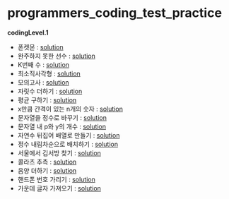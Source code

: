 # programmers_coding_test_practice
**codingLevel.1**
- 폰켓몬 : [solution](https://github.com/dlrms6172/programmers_coding_test_practice/blob/master/src/programmers/coding/codingLevel1/phoneketmon.java)
- 완주하지 못한 선수 : [solution](https://github.com/dlrms6172/programmers_coding_test_practice/blob/master/src/programmers/coding/codingLevel1/athletes_who_did_not_finish_the_race.java)
- K번째 수 : [solution](https://github.com/dlrms6172/programmers_coding_test_practice/blob/master/src/programmers/coding/codingLevel1/kth_number.java)
- 최소직사각형 : [solution](https://github.com/dlrms6172/programmers_coding_test_practice/blob/master/src/programmers/coding/codingLevel1/minimum_rectangle.java)
- 모의고사 : [solution](https://github.com/dlrms6172/programmers_coding_test_practice/blob/master/src/programmers/coding/codingLevel1/mock_exam.java)
- 자릿수 더하기 : [solution](https://github.com/dlrms6172/programmers_coding_test_practice/blob/master/src/programmers/coding/codingLevel1/add_digits.java)
- 평균 구하기 : [solution](https://github.com/dlrms6172/programmers_coding_test_practice/blob/master/src/programmers/coding/codingLevel1/find_the_average.java)
- x만큼 간격이 있는 n개의 숫자 : [solution](https://github.com/dlrms6172/programmers_coding_test_practice/blob/master/src/programmers/coding/codingLevel1/n_numbers_spaced_apart_by_x.java)
- 문자열을 정수로 바꾸기 : [solution](https://github.com/dlrms6172/programmers_coding_test_practice/blob/master/src/programmers/coding/codingLevel1/convert_string_to_integer.java)
- 문자열 내 p와 y의 개수 : [solution](https://github.com/dlrms6172/programmers_coding_test_practice/blob/master/src/programmers/coding/codingLevel1/number_of_p_and_y_in_string.java)
- 자연수 뒤집어 배열로 만들기 : [solution](https://github.com/dlrms6172/programmers_coding_test_practice/blob/master/src/programmers/coding/codingLevel1/flip_natural_numbers_into_array.java)
- 정수 내림차순으로 배치하기 : [solution](https://github.com/dlrms6172/programmers_coding_test_practice/blob/master/src/programmers/coding/codingLevel1/sort_by_integer_in_descending_order.java)
- 서울에서 김서방 찾기 : [solution](https://github.com/dlrms6172/programmers_coding_test_practice/blob/master/src/programmers/coding/codingLevel1/find_kim_seobang_in_Seoul.java)
- 콜라츠 추측 : [solution](https://github.com/dlrms6172/programmers_coding_test_practice/blob/master/src/programmers/coding/codingLevel1/colatz_guess.java)
- 음양 더하기 : [solution](https://github.com/dlrms6172/programmers_coding_test_practice/blob/master/src/programmers/coding/codingLevel1/yin_yang_plus.java)
- 핸드폰 번호 가리기 : [solution](https://github.com/dlrms6172/programmers_coding_test_practice/blob/master/src/programmers/coding/codingLevel1/hide_your_cell_phone_number.java)
- 가운데 글자 가져오기 : [solution](https://github.com/dlrms6172/programmers_coding_test_practice/blob/master/src/programmers/coding/codingLevel1/get_middle_letter.java)